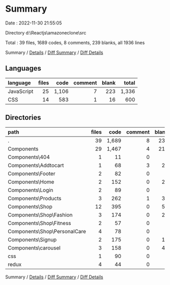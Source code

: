 # Summary

Date : 2022-11-30 21:55:05

Directory d:\\Reactjs\\amazoneclone\\src

Total : 39 files,  1689 codes, 8 comments, 239 blanks, all 1936 lines

Summary / [Details](details.md) / [Diff Summary](diff.md) / [Diff Details](diff-details.md)

## Languages
| language | files | code | comment | blank | total |
| :--- | ---: | ---: | ---: | ---: | ---: |
| JavaScript | 25 | 1,106 | 7 | 223 | 1,336 |
| CSS | 14 | 583 | 1 | 16 | 600 |

## Directories
| path | files | code | comment | blank | total |
| :--- | ---: | ---: | ---: | ---: | ---: |
| . | 39 | 1,689 | 8 | 239 | 1,936 |
| Components | 29 | 1,467 | 4 | 215 | 1,686 |
| Components\\404 | 1 | 11 | 0 | 3 | 14 |
| Components\\Addtocart | 1 | 68 | 3 | 22 | 93 |
| Components\\Footer | 2 | 82 | 0 | 7 | 89 |
| Components\\Home | 2 | 152 | 0 | 29 | 181 |
| Components\\Login | 2 | 89 | 0 | 6 | 95 |
| Components\\Products | 3 | 262 | 1 | 31 | 294 |
| Components\\Shop | 12 | 395 | 0 | 52 | 447 |
| Components\\Shop\\Fashion | 3 | 174 | 0 | 22 | 196 |
| Components\\Shop\\Fitness | 2 | 57 | 0 | 8 | 65 |
| Components\\Shop\\PersonalCare | 4 | 78 | 0 | 8 | 86 |
| Components\\Signup | 2 | 175 | 0 | 15 | 190 |
| Components\\carousel | 3 | 158 | 0 | 43 | 201 |
| css | 1 | 90 | 0 | 4 | 94 |
| redux | 4 | 44 | 0 | 8 | 52 |

Summary / [Details](details.md) / [Diff Summary](diff.md) / [Diff Details](diff-details.md)